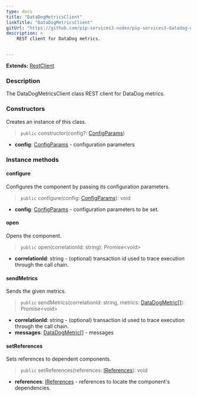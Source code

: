 ```yaml
---
type: docs
title: "DataDogMetricsClient"
linkTitle: "DataDogMetricsClient"
gitUrl: "https://github.com/pip-services3-nodex/pip-services3-datadog-nodex"
description: >
    REST client for DataDog metrics.


---
```


**Extends:** [RestClient](../../../rpc/services/rest_client)

### Description

The DataDogMetricsClient class REST client for DataDog metrics.



### Constructors
Creates an instance of this class.

> `public` constructor(config?: [ConfigParams](../../../commons/config/config_params))

- **config**: [ConfigParams](../../../commons/config/config_params) - configuration parameters


### Instance methods

#### configure
Configures the component by passing its configuration parameters. 

> `public` configure(config: [ConfigParams](../../../commons/config/config_params)): void

- **config**: [ConfigParams](../../../commons/config/config_params) - configuration parameters to be set.

#### open
Opens the component.

> `public` open(correlationId: string): Promise\<void\>

- **correlationId**: string - (optional) transaction id used to trace execution through the call chain.

#### sendMetrics
Sends the given metrics.

> `public` sendMetrics(correlationId: string, metrics: [DataDogMetric[]](../datadog_metric)): Promise\<void\>

- **correlationId**: string - (optional) transaction id used to trace execution through the call chain.
- **messages**: [DataDogMetric[]](../datadog_metric) - messages

#### setReferences
Sets references to dependent components.

> `public` setReferences(references: [IReferences](../../../commons/refer/ireferences)): void

- **references**: [IReferences](../../../commons/refer/ireferences) - references to locate the component's dependencies.
